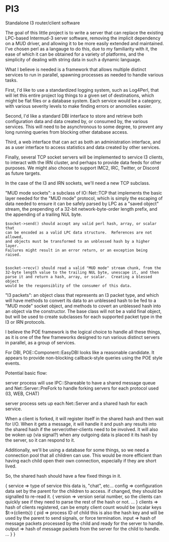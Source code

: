 # PI3
Standalone I3 router/client software

The goal of this little project is to write a server that can replace
the existing LPC-based Intermud-3 server software, removing the implicit
dependency on a MUD driver, and allowing it to be more easily extended
and maintained.  I've chosen perl as a langauge to do this, due to my
familiarity with it, the ease of which it can be obtained for a variety
of platforms, and the simplicity of dealing with string data in such a
dynamic language.

What I believe is needed is a framework that allows multiple distinct
services to run in parallel, spawning processes as needed to handle
various tasks.

First, I'd like to use a standardized logging system, such as Log4Perl,
that will let this entire project log things to a given set of destinations,
which might be flat files or a database system.  Each service would be
a category, with various severity levels to make finding errors or
anomolies easier.

Second, I'd like a standard DBI interface to store and retrieve both
configuration data and data created by, or consumed by, the various
services.  This will need to be asynchronous to some degree, to prevent
any long running queries from blocking other database access.

Third, a web interface that can act as both an administration interface,
and as a user interface to access statistics and data created by other
services.

Finally, several TCP socket servers will be implemented to service I3
clients, to interact with the IRN cluster, and perhaps to provide
data feeds for other purposes.  We might also choose to support IMC2,
IRC, Twitter, or Discord as future targets.

In the case of the I3 and IRN sockets, we'll need a new TCP subclass.

"MUD mode sockets":  a subclass of IO::Net::TCP that implements the basic
layer needed for the "MUD mode" protocol, which is simply the escaping of
data needed to ensure it can be safely parsed by LPC as a "saved object"
stream, the prepending of a 32-bit network-byte-order length prefix, and the
appending of a trailing NUL byte.

    $socket->send() should accept any valid perl hash, array, or scalar that
    can be encoded as a valid LPC data structure.  References are not allowed,
    and objects must be transformed to an unblessed hash by a higher layer.
    Failures might result in an error return, or an exception being raised.
    

    $socket->recv() should read a valid "MUD mode" stream chunk, from the
    32-byte length value to the trailing NUL byte, unescape it, and then
    parse it and return a hash, array, or scalar.  Creating a blessed object
    would be the responsiblity of the consumer of this data.

"I3 packets":  an object class that represents an I3 packet type, and which
will have methods to convert its data to an unblessed hash to be fed to a
"MUD mode" socket object, and methods to covert an unblessed hash into an
object via the constructor.  The base class will not be a valid final object,
but will be used to create subclasses for each supported packet type in the
I3 or IRN protocols.

I believe the POE framework is the logical choice to handle all these things,
as it is one of the few frameworks designed to run various distinct servers
in parallel, as a group of services.

For DBI, POE::Component::EasyDBI looks like a reasonable candidate.  It appears
to provide non-blocking callback-style queries using the POE style events.

Potential basic flow:

server process will use IPC::Shareable to have a shared message queue
and Net::Server::PreFork to handle forking servers for each protocol
used (I3, WEB, CHAT)

server process sets up each Net::Server and a shared hash for each service.

When a client is forked, it will register itself in the shared hash and
then wait for I/O.  When it gets a message, it will handle it and push any
results into the shared hash if the server/other-clients need to be
involved.  It will also be woken up (via signal?) when any outgoing
data is placed it its hash by the server, so it can respond to it.

Additionally, we'll be using a database for some things, so we need
a connection pool that all children can use.  This would be more efficient
than having each child open their own connection, especially if they are
short lived.

So, the shared hash should have a few fixed things in it.

{
    service     =>  type of service this data is, "chat", etc...
    config      =>  configuration data set by the parent for the
                    children to access.  if changed, they should
                    be signalled to re-read it.
                    {
                        version =>  version serial number, so the clients
                                    can quickly see if they need to parse
                                    the rest of the hash or not.
                        ...
                    }
    clients     =>  hash of clients registered, can be empty
                    client count would be (scalar keys $t->{clients})
                    {
                        pid     =>  process ID of child
                                    this is also the hash key and
                                    will be used by the parent to
                                    send signals, or force termination.
                        input   =>  hash of message packets processed
                                    by the child and ready for the
                                    server to handle.
                        output  =>  hash of message packets from the
                                    server for the child to handle.
                        ...
                    }
}

